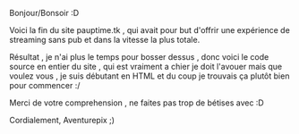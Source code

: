 Bonjour/Bonsoir :D

Voici la fin du site pauptime.tk , qui avait pour but d'offrir une expérience de streaming sans pub et dans la vitesse la plus totale.

Résultat , je n'ai plus le temps pour bosser dessus , donc voici le code source en entier du site , qui est vraiment a chier je doit l'avouer mais que voulez vous , je suis débutant en HTML et du coup je trouvais ça plutôt bien pour commencer :/

Merci de votre comprehension , ne faites pas trop de bétises avec :D

Cordialement, Aventurepix ;)